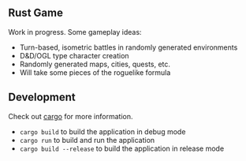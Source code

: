 ## Rust Game

Work in progress. Some gameplay ideas:

* Turn-based, isometric battles in randomly generated environments
* D&D/OGL type character creation
* Randomly generated maps, cities, quests, etc.
* Will take some pieces of the roguelike formula

## Development

Check out [cargo](https://doc.rust-lang.org/cargo/) for more information.

* `cargo build` to build the application in debug mode
* `cargo run` to build and run the application
* `cargo build --release` to build the application in release mode
